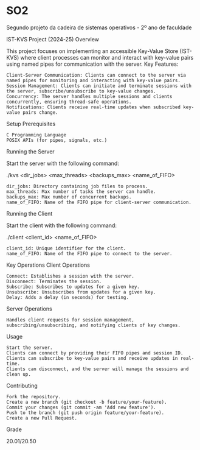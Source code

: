 # SO2
Segundo projeto da cadeira de sistemas operativos - 2º ano de faculdade

IST-KVS Project (2024-25)
Overview

This project focuses on implementing an accessible Key-Value Store (IST-KVS) where client processes can monitor and interact with key-value pairs using named pipes for communication with the server.
Key Features:

    Client-Server Communication: Clients can connect to the server via named pipes for monitoring and interacting with key-value pairs.
    Session Management: Clients can initiate and terminate sessions with the server, subscribe/unsubscribe to key-value changes.
    Concurrency: The server handles multiple sessions and clients concurrently, ensuring thread-safe operations.
    Notifications: Clients receive real-time updates when subscribed key-value pairs change.

Setup
Prerequisites

    C Programming Language
    POSIX APIs (for pipes, signals, etc.)

Running the Server

Start the server with the following command:

./kvs <dir_jobs> <max_threads> <backups_max> <name_of_FIFO>

    dir_jobs: Directory containing job files to process.
    max_threads: Max number of tasks the server can handle.
    backups_max: Max number of concurrent backups.
    name_of_FIFO: Name of the FIFO pipe for client-server communication.

Running the Client

Start the client with the following command:

./client <client_id> <name_of_FIFO>

    client_id: Unique identifier for the client.
    name_of_FIFO: Name of the FIFO pipe to connect to the server.

Key Operations
Client Operations

    Connect: Establishes a session with the server.
    Disconnect: Terminates the session.
    Subscribe: Subscribes to updates for a given key.
    Unsubscribe: Unsubscribes from updates for a given key.
    Delay: Adds a delay (in seconds) for testing.

Server Operations

    Handles client requests for session management, subscribing/unsubscribing, and notifying clients of key changes.

Usage

    Start the server.
    Clients can connect by providing their FIFO pipes and session ID.
    Clients can subscribe to key-value pairs and receive updates in real-time.
    Clients can disconnect, and the server will manage the sessions and clean up.

Contributing

    Fork the repository.
    Create a new branch (git checkout -b feature/your-feature).
    Commit your changes (git commit -am 'Add new feature').
    Push to the branch (git push origin feature/your-feature).
    Create a new Pull Request.

Grade

20.01/20.50
